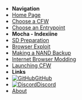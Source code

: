 - **Navigation**
- [Home Page](user-guide/introduction)
- [Choose a CFW](user-guide/cfw-choice)
- [Choose an Entrypoint](user-guide/mocha/entrypoint-choice)
- **Mocha - Indexiine**
- [SD Preparation](user-guide/mocha/indexiine/sd-preparation)
- [Browser Exploit](user-guide/mocha/indexiine/browser-exploit)
- [Making a NAND Backup](user-guide/mocha/indexiine/nand-backup)
- [Internet Browser Modding](user-guide/mocha/indexiine/browser-modding)
- [Launching CFW](user-guide/mocha/indexiine/launching-cfw)
- **Links**
- [![GitHub](https://icongr.am/simple/github.svg?color=808080&size=16)GitHub](https://github.com/nh-server/WiiUGuide)
- [![Discord](https://icongr.am/simple/discord.svg?color=808080&size=16)Discord](https://discord.gg/C29hYvh)
- [About](extras/about)